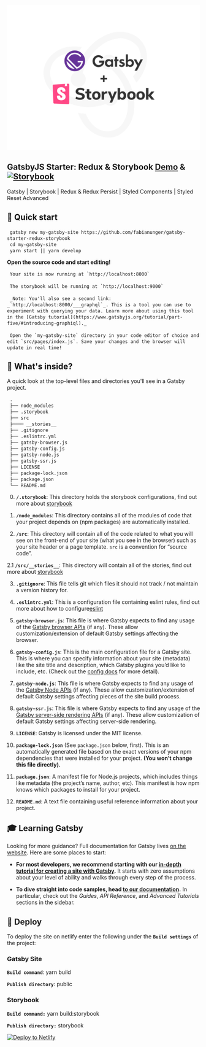 <p align="center">
  <a href="https://gatsby-starter-redux-storybook.netlify.com">
    <img alt="Gatsby" src="./src/assets/images/gatsby-starter-redux-storybook-bg.png" width="600" />
  </a>
</p>

 ## GatsbyJS Starter: Redux & Storybook [Demo](https://gatsby-starter-redux-storybook.netlify.com) & [![Storybook](https://cdn.jsdelivr.net/gh/storybookjs/brand@master/badge/badge-storybook.svg)](https://gatsby-starter-redux-storybook-stories.netlify.com/)
  
 Gatsby | Storybook | Redux & Redux Persist | Styled Components | Styled Reset Advanced
 
 
                                                                                  
 ## 🚀 Quick start
 
  
     gatsby new my-gatsby-site https://github.com/fabianunger/gatsby-starter-redux-storybook
     cd my-gatsby-site
     yarn start || yarn develop
  
 

 **Open the source code and start editing!**
 
     Your site is now running at `http://localhost:8000`
     
     The storybook will be running at `http://localhost:9000`
 
     _Note: You'll also see a second link: _`http://localhost:8000/___graphql`_. This is a tool you can use to experiment with querying your data. Learn more about using this tool in the [Gatsby tutorial](https://www.gatsbyjs.org/tutorial/part-five/#introducing-graphiql)._
 
     Open the `my-gatsby-site` directory in your code editor of choice and edit `src/pages/index.js`. Save your changes and the browser will update in real time!
 
 ## 🧐 What's inside?
 
 A quick look at the top-level files and directories you'll see in a Gatsby project.
 
     .
     ├── node_modules
     ├── .storybook
     ├── src
     ├──── __stories__
     ├── .gitignore
     ├── .eslintrc.yml
     ├── gatsby-browser.js
     ├── gatsby-config.js
     ├── gatsby-node.js
     ├── gatsby-ssr.js
     ├── LICENSE
     ├── package-lock.json
     ├── package.json
     └── README.md
     
 0.  **`/.storybook`**: This directory holds the storybook configurations, find out more about [storybook](https://storybook.js.org/)
 
 1.  **`/node_modules`**: This directory contains all of the modules of code that your project depends on (npm packages) are automatically installed.
 
 2.  **`/src`**: This directory will contain all of the code related to what you will see on the front-end of your site (what you see in the browser) such as your site header or a page template. `src` is a convention for “source code”.
 
 2.1  **`/src/__stories__`**: This directory will contain all of the stories, find out more about [storybook](https://storybook.js.org/)
 
 3.  **`.gitignore`**: This file tells git which files it should not track / not maintain a version history for.
 
 4.  **`.eslintrc.yml`**: This is a configuration file containing eslint rules, find out more about how to configure[eslint](https://eslint.org/docs/user-guide/configuring)
 
 5.  **`gatsby-browser.js`**: This file is where Gatsby expects to find any usage of the [Gatsby browser APIs](https://www.gatsbyjs.org/docs/browser-apis/) (if any). These allow customization/extension of default Gatsby settings affecting the browser.
 
 6.  **`gatsby-config.js`**: This is the main configuration file for a Gatsby site. This is where you can specify information about your site (metadata) like the site title and description, which Gatsby plugins you’d like to include, etc. (Check out the [config docs](https://www.gatsbyjs.org/docs/gatsby-config/) for more detail).
 
 7.  **`gatsby-node.js`**: This file is where Gatsby expects to find any usage of the [Gatsby Node APIs](https://www.gatsbyjs.org/docs/node-apis/) (if any). These allow customization/extension of default Gatsby settings affecting pieces of the site build process.
 
 8.  **`gatsby-ssr.js`**: This file is where Gatsby expects to find any usage of the [Gatsby server-side rendering APIs](https://www.gatsbyjs.org/docs/ssr-apis/) (if any). These allow customization of default Gatsby settings affecting server-side rendering.
 
 9.  **`LICENSE`**: Gatsby is licensed under the MIT license.
 
 10. **`package-lock.json`** (See `package.json` below, first). This is an automatically generated file based on the exact versions of your npm dependencies that were installed for your project. **(You won’t change this file directly).**
 
 11. **`package.json`**: A manifest file for Node.js projects, which includes things like metadata (the project’s name, author, etc). This manifest is how npm knows which packages to install for your project.
 
 12. **`README.md`**: A text file containing useful reference information about your project.
 
 ## 🎓 Learning Gatsby
 
 Looking for more guidance? Full documentation for Gatsby lives [on the website](https://www.gatsbyjs.org/). Here are some places to start:
 
 - **For most developers, we recommend starting with our [in-depth tutorial for creating a site with Gatsby](https://www.gatsbyjs.org/tutorial/).** It starts with zero assumptions about your level of ability and walks through every step of the process.
 
 - **To dive straight into code samples, head [to our documentation](https://www.gatsbyjs.org/docs/).** In particular, check out the _Guides_, _API Reference_, and _Advanced Tutorials_ sections in the sidebar.

## 💫 Deploy

To deploy the site on netlify enter the following under the **`Build settings`**  of the project:

### Gatsby Site

**`Build command`**: yarn build

**`Publish directory`**: public

### Storybook

**`Build command:`**    yarn build:storybook

**`Publish directory:`**    storybook


[![Deploy to Netlify](https://www.netlify.com/img/deploy/button.svg)](https://app.netlify.com/start/deploy?repository=https://github.com/fabianunger/gatsby-starter-redux-storybook)
